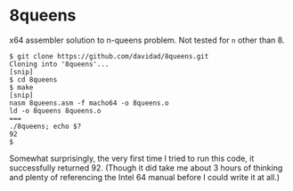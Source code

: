 8queens
=======

x64 assembler solution to n-queens problem. Not tested for `n` other than 8.

```
$ git clone https://github.com/davidad/8queens.git
Cloning into '8queens'...
[snip]
$ cd 8queens
$ make
[snip]
nasm 8queens.asm -f macho64 -o 8queens.o
ld -o 8queens 8queens.o
===
./8queens; echo $?
92
$
```

Somewhat surprisingly, the very first time I tried to run this code, it successfully returned 92.
(Though it did take me about 3 hours of thinking and plenty of referencing the Intel 64 manual
before I could write it at all.)

